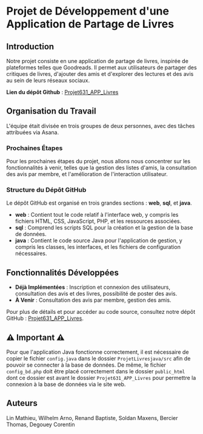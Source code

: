 # Projet de Développement d'une Application de Partage de Livres

## Introduction

Notre projet consiste en une application de partage de livres, inspirée de plateformes telles que Goodreads. Il permet aux utilisateurs de partager des critiques de livres, d'ajouter des amis et d'explorer des lectures et des avis au sein de leurs réseaux sociaux.

**Lien du dépôt Github** : [Projet631_APP_Livres](https://github.com/skiiing73/Projet631_APP_Livres)

## Organisation du Travail

L'équipe était divisée en trois groupes de deux personnes, avec des tâches attribuées via Asana.

### Prochaines Étapes

Pour les prochaines étapes du projet, nous allons nous concentrer sur les fonctionnalités à venir, telles que la gestion des listes d'amis, la consultation des avis par membre, et l'amélioration de l'interaction utilisateur.

### Structure du Dépôt GitHub

Le dépôt GitHub est organisé en trois grandes sections : **web**, **sql**, et **java**.

- **web** : Contient tout le code relatif à l'interface web, y compris les fichiers HTML, CSS, JavaScript, PHP, et les ressources associées.
- **sql** : Comprend les scripts SQL pour la création et la gestion de la base de données.
- **java** : Contient le code source Java pour l'application de gestion, y compris les classes, les interfaces, et les fichiers de configuration nécessaires.

## Fonctionnalités Développées

- **Déjà Implémentées** : Inscription et connexion des utilisateurs, consultation des avis et des livres, possibilité de poster des avis.
- **À Venir** : Consultation des avis par membre, gestion des amis.

Pour plus de détails et pour accéder au code source, consultez notre dépôt GitHub : [Projet631_APP_Livres](https://github.com/skiiing73/Projet631_APP_Livres).

## ⚠️ Important ⚠️

Pour que l'application Java fonctionne correctement, il est nécessaire de copier le fichier `config.java` dans le dossier `ProjetLivresjava/src` afin de pouvoir se connecter à la base de données. De même, le fichier `config_bd.php` doit être placé correctement dans le dossier `public_html` dont ce dossier est avant le dossier `Projet631_APP_Livres` pour permettre la connexion à la base de données via le site web.

## Auteurs

Lin Mathieu, Wilhelm Arno,
Renand Baptiste, Soldan Maxens,
Bercier Thomas, Degouey Corentin
